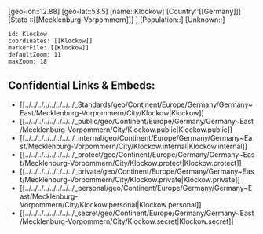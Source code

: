 ﻿---
location: [53.5,12.88]
mapzoom: [7,12] 
mapmarker: city 
type: City
tags:
- geo/City


SpocWebEntityId: 31497
isDeleted: false
confidential: public

---
[geo-lon::12.88]
[geo-lat::53.5]
[name::Klockow]
[Country::[[Germany]]]
[State ::[[Mecklenburg-Vorpommern]]] ]
[Population::]
[Unknown::]


```leaflet
id: Klockow
coordinates: [[Klockow]]
markerFile: [[Klockow]]
defaultZoom: 11 
maxZoom: 18
```


## Confidential Links & Embeds: 
- [[../../../../../../../../_Standards/geo/Continent/Europe/Germany/Germany~East/Mecklenburg-Vorpommern/City/Klockow|Klockow]] 
- [[../../../../../../../../_public/geo/Continent/Europe/Germany/Germany~East/Mecklenburg-Vorpommern/City/Klockow.public|Klockow.public]] 
- [[../../../../../../../../_internal/geo/Continent/Europe/Germany/Germany~East/Mecklenburg-Vorpommern/City/Klockow.internal|Klockow.internal]] 
- [[../../../../../../../../_protect/geo/Continent/Europe/Germany/Germany~East/Mecklenburg-Vorpommern/City/Klockow.protect|Klockow.protect]] 
- [[../../../../../../../../_private/geo/Continent/Europe/Germany/Germany~East/Mecklenburg-Vorpommern/City/Klockow.private|Klockow.private]] 
- [[../../../../../../../../_personal/geo/Continent/Europe/Germany/Germany~East/Mecklenburg-Vorpommern/City/Klockow.personal|Klockow.personal]] 
- [[../../../../../../../../_secret/geo/Continent/Europe/Germany/Germany~East/Mecklenburg-Vorpommern/City/Klockow.secret|Klockow.secret]] 
